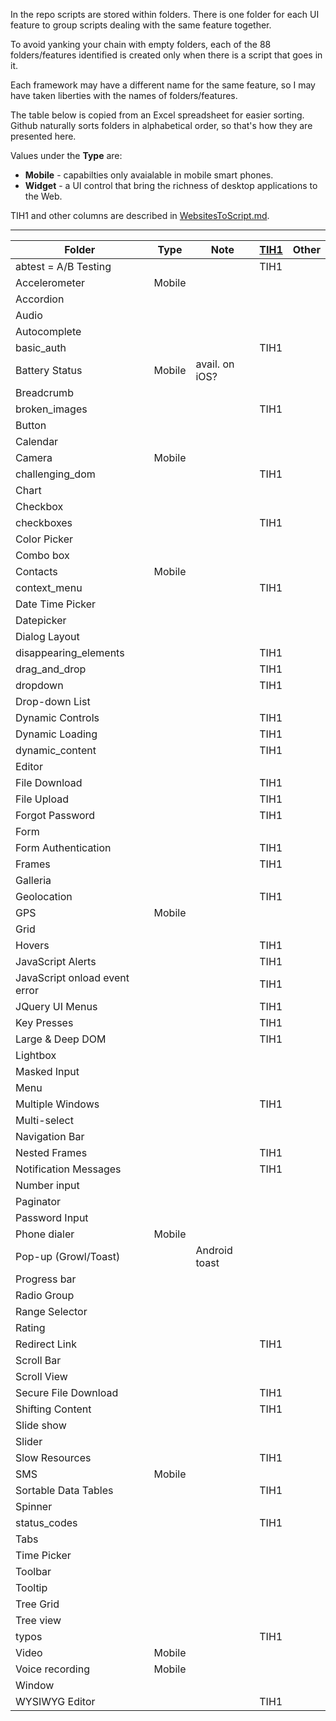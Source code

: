 In the repo scripts are stored within folders.
There is one folder for each UI feature
to group scripts dealing with the same feature together.

To avoid yanking your chain with empty folders, each of the 88 folders/features identified 
is created only when there is a script that goes in it.

Each framework may have a different name for the same feature,
so I may have taken liberties with the names of folders/features.

The table below is copied from an Excel spreadsheet for easier sorting.
Github naturally sorts folders in alphabetical order, so that's how they are presented here.

Values under the **Type** are:

 * **Mobile** - capabilties only avaialable in mobile smart phones.
 * **Widget** - a UI control that bring the richness of desktop applications to the Web.

TIH1 and other columns are described in [WebsitesToScript.md](WebsitesToScript.md).

<hr />

|	Folder	|	Type	|	Note	|	[TIH1](UIFeatures.md)	|	Other	|
|	---------	|	------	|	-------	|	----	|	----	|
|	abtest = A/B Testing	|		|		|	TIH1	|		|
|	Accelerometer	|	Mobile	|		|		|		|
|	Accordion	|		|		|		|		|
|	Audio	|		|		|		|		|
|	Autocomplete	|		|		|		|		|
|	basic_auth	|		|		|	TIH1	|		|
|	Battery Status	|	Mobile	|	avail. on iOS?	|		|		|
|	Breadcrumb	|		|		|		|		|
|	broken_images	|		|		|	TIH1	|		|
|	Button	|		|		|		|		|
|	Calendar	|		|		|		|		|
|	Camera	|	Mobile	|		|		|		|
|	challenging_dom	|		|		|	TIH1	|		|
|	Chart	|		|		|		|		|
|	Checkbox	|		|		|		|		|
|	checkboxes	|		|		|	TIH1	|		|
|	Color Picker	|		|		|		|		|
|	Combo box	|		|		|		|		|
|	Contacts	|	Mobile	|		|		|		|
|	context_menu	|		|		|	TIH1	|		|
|	Date Time Picker	|		|		|		|		|
|	Datepicker	|		|		|		|		|
|	Dialog Layout	|		|		|		|		|
|	disappearing_elements	|		|		|	TIH1	|		|
|	drag_and_drop	|		|		|	TIH1	|		|
|	dropdown	|		|		|	TIH1	|		|
|	Drop-down List	|		|		|		|		|
|	Dynamic Controls	|		|		|	TIH1	|		|
|	Dynamic Loading	|		|		|	TIH1	|		|
|	dynamic_content	|		|		|	TIH1	|		|
|	Editor	|		|		|		|		|
|	File Download	|		|		|	TIH1	|		|
|	File Upload	|		|		|	TIH1	|		|
|	Forgot Password	|		|		|	TIH1	|		|
|	Form	|		|		|		|		|
|	Form Authentication	|		|		|	TIH1	|		|
|	Frames	|		|		|	TIH1	|		|
|	Galleria	|		|		|		|		|
|	Geolocation	|		|		|	TIH1	|		|
|	GPS	|	Mobile	|		|		|		|
|	Grid	|		|		|		|		|
|	Hovers	|		|		|	TIH1	|		|
|	JavaScript Alerts	|		|		|	TIH1	|		|
|	JavaScript onload event error	|		|		|	TIH1	|		|
|	JQuery UI Menus	|		|		|	TIH1	|		|
|	Key Presses	|		|		|	TIH1	|		|
|	Large & Deep DOM	|		|		|	TIH1	|		|
|	Lightbox	|		|		|		|		|
|	Masked Input	|		|		|		|		|
|	Menu	|		|		|		|		|
|	Multiple Windows	|		|		|	TIH1	|		|
|	Multi-select	|		|		|		|		|
|	Navigation Bar	|		|		|		|		|
|	Nested Frames	|		|		|	TIH1	|		|
|	Notification Messages	|		|		|	TIH1	|		|
|	Number input	|		|		|		|		|
|	Paginator	|		|		|		|		|
|	Password Input	|		|		|		|		|
|	Phone dialer	|	Mobile	|		|		|		|
|	Pop-up (Growl/Toast)	|		|	Android toast	|		|		|
|	Progress bar	|		|		|		|		|
|	Radio Group	|		|		|		|		|
|	Range Selector	|		|		|		|		|
|	Rating	|		|		|		|		|
|	Redirect Link	|		|		|	TIH1	|		|
|	Scroll Bar	|		|		|		|		|
|	Scroll View	|		|		|		|		|
|	Secure File Download	|		|		|	TIH1	|		|
|	Shifting Content	|		|		|	TIH1	|		|
|	Slide show	|		|		|		|		|
|	Slider	|		|		|		|		|
|	Slow Resources	|		|		|	TIH1	|		|
|	SMS	|	Mobile	|		|		|		|
|	Sortable Data Tables	|		|		|	TIH1	|		|
|	Spinner	|		|		|		|		|
|	status_codes	|		|		|	TIH1	|		|
|	Tabs	|		|		|		|		|
|	Time Picker	|		|		|		|		|
|	Toolbar	|		|		|		|		|
|	Tooltip	|		|		|		|		|
|	Tree Grid	|		|		|		|		|
|	Tree view	|		|		|		|		|
|	typos	|		|		|	TIH1	|		|
|	Video	|	Mobile	|		|		|		|
|	Voice recording	|	Mobile	|		|		|		|
|	Window	|		|		|		|		|
|	WYSIWYG Editor	|		|		|	TIH1	|		|
